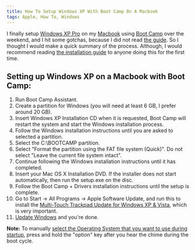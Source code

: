 ```yaml
---
title: How To Setup Windows XP With Boot Camp On A Macbook
tags: Apple, How To, Windows
---
```

I finally setup <a title="Microsoft Windows XP Professional" rel="external" rev="vote-for" target="_blank" href="http://www.microsoft.com/windowsxp/pro/default.mspx">Windows XP Pro</a> on my <a title="Apple - Macbook" rel="external" rev="vote-for" target="_blank" href="http://www.apple.com/macbook/">Macbook</a> using <a title="Apple Software - Boot Camp" rel="external" rev="vote-for" target="_blank" href="http://www.apple.com/support/bootcamp/">Boot Camp</a> over the weekend, and I hit some gotchas, because I did not read <a title="Boot Camp Installation Guide" rev="external" target="_blank" href="http://manuals.info.apple.com/en_US/Boot_Camp_Install-Setup.pdf">the guide</a>. So I thought I would make a quick summary of the process. Although, I would recommend reading <a title="Boot Camp Installation Guide" rev="external" target="_blank" href="http://manuals.info.apple.com/en_US/Boot_Camp_Install-Setup.pdf">the installation guide</a> to anyone doing this for the first time.
</p>

<p>
</p><h2>Setting up Windows XP on a Macbook with Boot Camp:</h2>
<ol>
<li>Run Boot Camp Assistant.</li>
<li>Create a partition for Windows (you will need at least 6 GB, I prefer around 20 GB).</li>
<li>Insert Windows XP Installation CD when it is requested, Boot Camp will restart the system and start the Windows installation process.</li>
<li>Follow the Windows installation instructions until you are asked to selected a partition.</li>
<li>Select the C:\BOOTCAMP partition.</li>
<li>Select "Format the partition using the FAT file system (Quick)". Do not select "Leave the current file system intact".</li>
<li>Continue following the Windows installation instructions until it has completed.</li>
<li>Insert your Mac OS X Installation DVD. If the installer does not start automatically, then run the setup.exe on the disc.</li>
<li>Follow the Boot Camp + Drivers installation instructions until the setup is complete.</li>
<li>Go to Start → All Programs → Apple Software Update, and run this to install the <a title="Multi-Touch Trackpad Update for Windows XP &amp; Vista" rel="external" rev="vote-for" target="_blank" href="http://support.apple.com/downloads/Multi_Touch_Trackpad_Update_for_Windows_XP___Vista">Multi-Touch Trackpad Update for Windows XP &amp; Vista</a>, which is very important.</li>
<li><a title="Microsoft Windows Update" rel="external nofollow" target="_blank" href="http://windowsupdate.microsoft.com/">Update Windows</a> and you're done.</li>
</ol>
<p></p>

<p><strong>Note:</strong> To manually <a title="Selecting an operating system during startup" rel="external" rev="vote-for" target="_blank" href="http://docs.info.apple.com/article.html?path=BootCamp/2.0/en/bc1147.html">select the Operating System that you want to use during startup</a>, press and hold the "option" key after you hear the chime during the boot cycle.</p>
